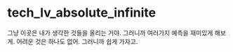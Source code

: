 # tech_lv_absolute_infinite
그냥 이곳은 내가 생각한 것들을 올리는 거야. 그러니까 여러가지 예측을 재미있게 해보게. 
어려운 것은 하나도 없어. 그러니까 쉽게 가자고. 
